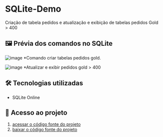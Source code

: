 # SQLite-Demo 

Criação de tabela pedidos e atualização e exibição de tabelas pedidos Gold > 400

## 🖼 Prévia dos comandos no SQLite

![image](https://github.com/user-attachments/assets/48b318c4-a28d-48af-af36-c0260fd3fca1)
*Comando criar tabelas pedidos gold.

![image](https://github.com/user-attachments/assets/1ff0da2d-a0cb-446a-9a0b-5fa5232cba31)
*Atualizar e exibir pedidos gold > 400

## 🛠 Tecnologias utilizadas

- SQLite Online

## 📁 Acesso ao projeto

1. [acessar o código fonte do projeto]()
2. [baixar o código fonte do projeto]()

